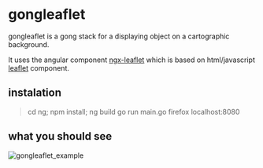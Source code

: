 # gongleaflet

gongleaflet is a gong stack for a displaying object on a cartographic background.

It uses the angular component [ngx-leaflet](https://github.com/Asymmetrik/ngx-leaflet) which is based on html/javascript [leaflet](https://leafletjs.com/) component.

## instalation

> cd ng; npm install; ng build
> go run main.go
> firefox localhost:8080


## what you should see

![gongleaflet_example](gongleaflet_example.png)


